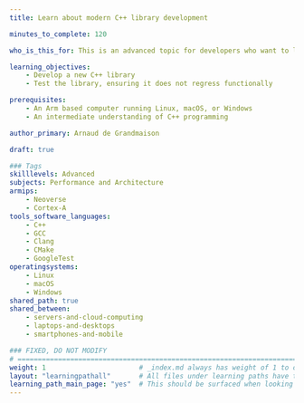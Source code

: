 ```yaml
---
title: Learn about modern C++ library development

minutes_to_complete: 120

who_is_this_for: This is an advanced topic for developers who want to learn how to develop a library in modern C++ on Arm using matrix processing as an example.

learning_objectives:
    - Develop a new C++ library
    - Test the library, ensuring it does not regress functionally

prerequisites:
    - An Arm based computer running Linux, macOS, or Windows
    - An intermediate understanding of C++ programming

author_primary: Arnaud de Grandmaison

draft: true 

### Tags
skilllevels: Advanced
subjects: Performance and Architecture
armips:
    - Neoverse
    - Cortex-A
tools_software_languages:
    - C++
    - GCC
    - Clang
    - CMake
    - GoogleTest
operatingsystems:
    - Linux
    - macOS
    - Windows
shared_path: true
shared_between:
    - servers-and-cloud-computing
    - laptops-and-desktops
    - smartphones-and-mobile

### FIXED, DO NOT MODIFY
# ================================================================================
weight: 1                       # _index.md always has weight of 1 to order correctly
layout: "learningpathall"       # All files under learning paths have this same wrapper
learning_path_main_page: "yes"  # This should be surfaced when looking for related content. Only set for _index.md of learning path content.
---
```

